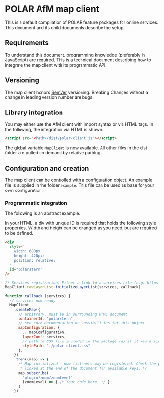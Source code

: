 # POLAR AfM map client

This is a default compilation of POLAR feature packages for online services. This document and its child documents describe the setup.

## Requirements

To understand this document, programming knowledge (preferably in JavaScript) are required. This is a technical document describing how to integrate the map client with its programmatic API.

## Versioning

The map client honors [SemVer](https://semver.org/lang/de/) versioning. Breaking Changes without a change in leading version number are bugs.

## Library integration

You may either use the AfM client with import syntax or via HTML tags. In the following, the integration via HTML is shown.

```html
<script src="<Path>/dist/polar-client.js"></script>
```

The global variable `MapClient` is now available. All other files in the dist folder are pulled on demand by relative pathing.

## Configuration and creation

The map client can be controlled with a configuration object. An example file is supplied in the folder `example`. This file can be used as base for your own configuration.

### Programmatic integration

The following is an abstract example.

In your HTML, a div with unique ID is required that holds the following style properties. Width and height can be changed as you need, but are required to be defined.

```html
<div
  style="
    width: 680px;
    height: 420px;
    position: relative;
  "
  id="polarstern"
/>
```

```js
/* Services registration. Either a link to a services file (e.g. https://geodienste.hamburg.de/services-internet.json) or a local array. Check the core documentation for more details, linked at the end of this document. */
MapClient.rawLayerList.initializeLayerList(services, callback)

function callback (services) {
  // services now ready
  MapClient
    .createMap({
      // arbitrary, must be in surrounding HTML document
      containerId: "polarstern",
      // see core documentation on possibilities for this object
      mapConfiguration: {
        ...mapConfiguration,
        layerConf: services,
        // path to CSS file included in the package (as if it was a link tag's href)
        stylePath: "./polar-client.css"
      },
    })
    .then((map) => {
      /* Map initialized – now listeners may be registered. Check the plugin
       * linked at the end of the document for available keys. */
      map.subscribe(
        'plugin/zoom/zoomLevel',
        (zoomLevel) => { /* Your code here. */ }
      )
    })
```
